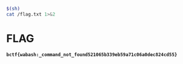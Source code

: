 
```bash
$(sh)
cat /flag.txt 1>&2
```

# FLAG

**`bctf{wabash:_command_not_found521065b339eb59a71c06a0dec824cd55}`**

